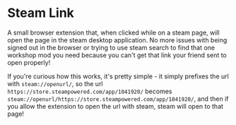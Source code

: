 # Steam Link

A small browser extension that, when clicked while on a steam page, will open the page in the steam desktop application. No more issues with being signed out in the browser or trying to use steam search to find that one workshop mod you need because you can't get that link your friend sent to open properly!


If you're curious how this works, it's pretty simple - it simply prefixes the url with `steam://openurl/`, so the url `https://store.steampowered.com/app/1041920/` becomes `steam://openurl/https://store.steampowered.com/app/1041920/`, and then if you allow the extension to open the url with steam, steam will open to that page!
